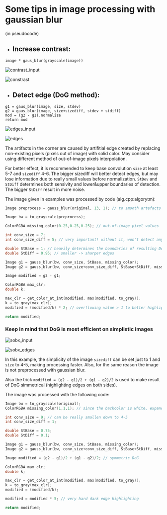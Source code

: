 # Some tips in image processing with gaussian blur
(in pseudocode)

- ## Increase contrast:
`image * gaus_blur(grayscale(image))`  

![contrast_input](examples/contrast_input.jpg)

![constrast](examples/constrast.jpg)

- ## Detect edge (DoG method):
```
g1 = gaus_blur(image, size, stdev)
g2 = gaus_blur(image, size+sizediff, stdev + stdiff)
mod = (g2 - g1).normalize
return mod
```

![edges_input](examples/edge_input.jpg)

![edges](examples/edge_output.jpg)  

The artifacts in the corner are caused by artifitial edge created by replacing non-existing pixels (pixels out of image) with solid color.
May consider using different method of out-of-image pixels interpolation.

For better effect, it is recommended to keep base convolution `size` at least 5-7 and `sizediff` 4-6. The bigger sizediff will better detect edges, but may lose information due to really small values before normalization.
`StDev` and `StDiff` determines both sensivity and lower&upper boundaries of detection. The bigger `StDiff` result in more noise. 

The image given in examples was processed by code (alg.cpp:algorytm):
```cpp
Image preprocess = gauss_blur(original, 13, 1); // to smooth artefacts of JPEG and prepare for image-detection

Image bw = to_grayscale(preprocess);

ColorRGBA missing_color(0.25,0.25,0.25); // out-of-image pixel values

int conv_size = 7;
int conv_size_diff = 5; // very important! without it, won't detect anything

double StBase = 1; // heavily determines the boundaries of resulting DoG
double StDiff = 0.95; // smaller -> sharper edges

Image g1 = gauss_blur(bw, conv_size, StBase, missing_color);
Image g2 = gauss_blur(bw, conv_size+conv_size_diff, StBase+StDiff, missing_color);

Image modified = g2 - g1;

ColorRGBA max_clr;
double k;

max_clr = get_color_at_int(modified, max(modified, to_gray));
k = to_gray(max_clr);
modified = (modified/k) * 2; // overflowing value > 1 to better highlight dark edges. later mapped to [0,255].

return modified;
```

### Keep in mind that DoG is most efficient on simplistic images

![sobx_input](examples/sobx.png)

![sobx_edges](examples/sobx_output.png)

In this example, the simplicity of the image `sizediff` can be set just to 1 and `size` to 4-5, making processing faster. Also, for the same reason the image is not preprocessed with gaussian blur.

Also the trick `modified = (g2 - g1)/2 + (g1 - g2)/2` is used to make result of DoG simmetrical (highlighting edges on both sides).

The image was processed with the following code:
```cpp
Image bw = to_grayscale(original);
ColorRGBA missing_color(1,1,1); // since the backcolor is white, expanding image with the same color will not create artifitial edge

int conv_size = 9; // can be really smallen down to 4-5
int conv_size_diff = 1;

double StBase = 0.75;
double StDiff = 0.1;

Image g1 = gauss_blur(bw, conv_size, StBase, missing_color);
Image g2 = gauss_blur(bw, conv_size+conv_size_diff, StBase+StDiff, missing_color);

Image modified = (g2 - g1)/2 + (g1 - g2)/2; // symmetric DoG

ColorRGBA max_clr;
double k;

max_clr = get_color_at_int(modified, max(modified, to_gray));
k = to_gray(max_clr);
modified = (modified/k);

modified = modified * 5; // very hard dark edge highlighting

return modified;
```